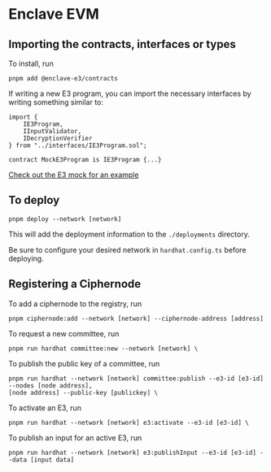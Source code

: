 # Enclave EVM

## Importing the contracts, interfaces or types

To install, run

```
pnpm add @enclave-e3/contracts
```

If writing a new E3 program, you can import the necessary interfaces by writing
something similar to:

```
import {
    IE3Program,
    IInputValidator,
    IDecryptionVerifier
} from "../interfaces/IE3Program.sol";

contract MockE3Program is IE3Program {...}
```

[Check out the E3 mock for an example](./contracts/test/MockE3Program.sol)

## To deploy

```
pnpm deploy --network [network]
```

This will add the deployment information to the `./deployments` directory.

Be sure to configure your desired network in `hardhat.config.ts` before
deploying.

## Registering a Ciphernode

To add a ciphernode to the registry, run

```
pnpm ciphernode:add --network [network] --ciphernode-address [address]
```

To request a new committee, run

```
pnpm run hardhat committee:new --network [network] \
```

To publish the public key of a committee, run

```
pnpm run hardhat --network [network] committee:publish --e3-id [e3-id] --nodes [node address],
[node address] --public-key [publickey] \
```

To activate an E3, run

```
pnpm run hardhat --network [network] e3:activate --e3-id [e3-id] \
```

To publish an input for an active E3, run

```
pnpm run hardhat --network [network] e3:publishInput --e3-id [e3-id] --data [input data]
```
